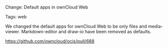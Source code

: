Change: Default apps in ownCloud Web

Tags: web

We changed the default apps for ownCloud Web to be only files and media-viewer. Markdown-editor and draw-io have been removed as defaults.

https://github.com/owncloud/ocis/pull/688
